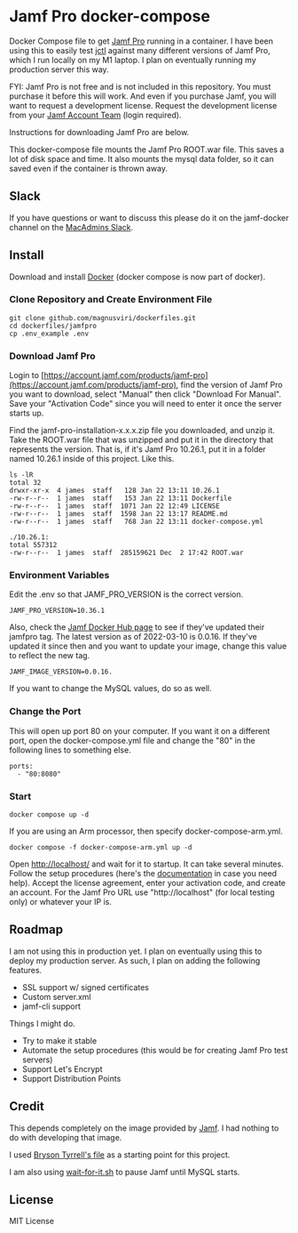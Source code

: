 # Jamf Pro docker-compose

Docker Compose file to get [Jamf Pro](https://www.jamf.com/) running in a container. I have been using this to easily test [jctl](https://github.com/univ-of-utah-marriott-library-apple/jctl) against many different versions of Jamf Pro, which I run locally on my M1 laptop. I plan on eventually running my production server this way.

FYI: Jamf Pro is not free and is not included in this repository. You must purchase it before this will work. And even if you purchase Jamf, you will want to request a development license. Request the development license from your [Jamf Account Team](https://account.jamf.com/account-team) (login required).

Instructions for downloading Jamf Pro are below.

This docker-compose file mounts the Jamf Pro ROOT.war file. This saves a lot of disk space and time. It also mounts the mysql data folder, so it can saved even if the container is thrown away.

## Slack

If you have questions or want to discuss this please do it on the jamf-docker channel on the [MacAdmins Slack](https://www.macadmins.org/).

## Install

Download and install [Docker](https://www.docker.com/get-started) (docker compose is now part of docker).

### Clone Repository and Create Environment File

```
git clone github.com/magnusviri/dockerfiles.git
cd dockerfiles/jamfpro
cp .env_example .env
```

### Download Jamf Pro

Login to [https://account.jamf.com/products/jamf-pro](https://account.jamf.com/products/jamf-pro), find the version of Jamf Pro you want to download, select "Manual" then click "Download For Manual". Save your "Activation Code" since you will need to enter it once the server starts up.

Find the jamf-pro-installation-x.x.x.zip file you downloaded, and unzip it. Take the ROOT.war file that was unzipped and put it in the directory that represents the version. That is, if it's Jamf Pro 10.26.1, put it in a folder named 10.26.1 inside of this project. Like this.

```
ls -lR
total 32
drwxr-xr-x  4 james  staff   128 Jan 22 13:11 10.26.1
-rw-r--r--  1 james  staff   153 Jan 22 13:11 Dockerfile
-rw-r--r--  1 james  staff  1071 Jan 22 12:49 LICENSE
-rw-r--r--  1 james  staff  1598 Jan 22 13:17 README.md
-rw-r--r--  1 james  staff   768 Jan 22 13:11 docker-compose.yml

./10.26.1:
total 557312
-rw-r--r--  1 james  staff  285159621 Dec  2 17:42 ROOT.war
```

### Environment Variables

Edit the .env so that JAMF_PRO_VERSION is the correct version.

	JAMF_PRO_VERSION=10.36.1

Also, check the [Jamf Docker Hub page](https://hub.docker.com/r/jamf/jamfpro/tags) to see if they've updated their jamfpro tag. The latest version as of 2022-03-10 is 0.0.16. If they've updated it since then and you want to update your image, change this value to reflect the new tag.

	JAMF_IMAGE_VERSION=0.0.16.

If you want to change the MySQL values, do so as well.

### Change the Port

This will open up port 80 on your computer. If you want it on a different port, open the docker-compose.yml file and change the "80" in the following lines to something else.

```
ports:
  - "80:8080"
```

### Start

```
docker compose up -d
```

If you are using an Arm processor, then specify docker-compose-arm.yml.

```
docker compose -f docker-compose-arm.yml up -d
```

Open [http://localhost/](http://localhost/) and wait for it to startup. It can take several minutes. Follow the setup procedures (here's the [documentation](https://www.jamf.com/resources/product-documentation/) in case you need help). Accept the license agreement, enter your activation code, and create an account. For the Jamf Pro URL use "http://localhost" (for local testing only) or whatever your IP is.

## Roadmap

I am not using this in production yet. I plan on eventually using this to deploy my production server. As such, I plan on adding the following features.

- SSL support w/ signed certificates
- Custom server.xml
- jamf-cli support

Things I might do.

- Try to make it stable
- Automate the setup procedures (this would be for creating Jamf Pro test servers)
- Support Let's Encrypt
- Support Distribution Points

## Credit

This depends completely on the image provided by [Jamf](https://github.com/jamf/jamfpro). I had nothing to do with developing that image.

I used [Bryson Tyrrell's file](https://gist.github.com/brysontyrrell/95c9492f02a691b3f976830557f6d4ed) as a starting point for this project.

I am also using [wait-for-it.sh](https://github.com/vishnubob/wait-for-it/blob/81b1373f17855a4dc21156cfe1694c31d7d1792e/wait-for-it.sh) to pause Jamf until MySQL starts.

## License

MIT License
